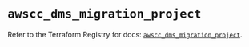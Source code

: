 # `awscc_dms_migration_project`

Refer to the Terraform Registry for docs: [`awscc_dms_migration_project`](https://registry.terraform.io/providers/hashicorp/awscc/0.70.0/docs/resources/dms_migration_project).
